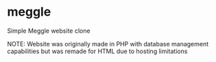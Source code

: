 # meggle
Simple Meggle website clone

NOTE: Website was originally made in PHP with database management capabilities but was remade for HTML due to hosting limitations

